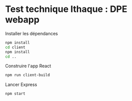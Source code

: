 # Test technique Ithaque : DPE webapp

Installer les dépendances

```sh
npm install
cd client
npm install
cd ..
```

Construire l'app React

```sh
npm run client-build
```

Lancer Express

```sh
npm start
```
